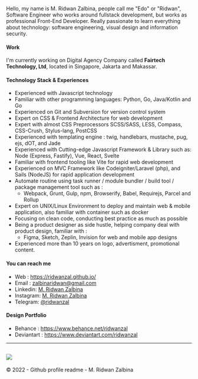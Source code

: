 Hello, my name is M. Ridwan Zalbina, people call me "Edo" or "Ridwan", Software Engineer who works around fullstack development, but works as professional Front-End Developer. Really passionate to learn everything about technology: software engineering, visual design and information security.

#### Work

I'm currently working on Digital Agency Company called **Fairtech Technology, Ltd**, located in Singapore, Jakarta and Makassar.

#### Technology Stack  & Experiences

- Experienced with Javascript technology
- Familiar with other programming languages: Python, Go, Java/Kotlin and Go
- Experienced on Git and Subversion for version control system
- Expert on CSS & Frontend Architecture for web development
- Expert with almost CSS Preprocessors SCSS/SASS, LESS, Compass, CSS-Crush, Stylus-lang, PostCSS
- Experienced with templating engine : twig, handlebars, mustache, pug, ejs, dOT, and Jade
- Experienced with Cutting-edge Javascript Framework & Library such as: Node (Express, Fastify), Vue, React, Svelte
- Familiar with frontend tooling like Vite for rapid web development
- Experienced on MVC Framework like Codeigniter/Laravel (php), and Sails (NodeJS) for rapid application development
- Automate routine using task runner / module bundler / build tool / package management tool such as :
  - Webpack, Grunt, Gulp, npm, Browserify, Babel, Requirejs, Parcel and Rollup
- Expert on UNIX/Linux Environment to deploy and maintain web & mobile application, also familiar with container such as docker
- Focusing on clean code, conducting best practice as much as possible
- Being a product designer as side hustle, helping company deal with product design, familiar with :
  - Figma, Sketch, Zeplin, Invision for web and mobile app designs
- Experienced more than 10 years on logo, advertisment, promotional content.

#### You can reach me

- Web : <https://ridwanzal.github.io/>
- Email :  [zalbinaridwan@gmail.com](mailto:zalbinaridwan@gmail.com)
- Linkedin: [M. Ridwan Zalbina](https://www.linkedin.com/in/mridwanzalbina/)
- Instagram: [M. Ridwan Zalbina](https://www.instagram.com/ridwanzal/)
- Telegram: [@ridwanzal](https://t.me/ridwanzal)

#### Design Portfolio

- Behance : <https://www.behance.net/ridwanzal>
- Deviantart : <https://www.deviantart.com/ridwanzal>

------
![](https://komarev.com/ghpvc/?username=ridwanzal&color=blueviolet)
------

&copy; 2022 - Github profile readme - M. Ridwan Zalbina
